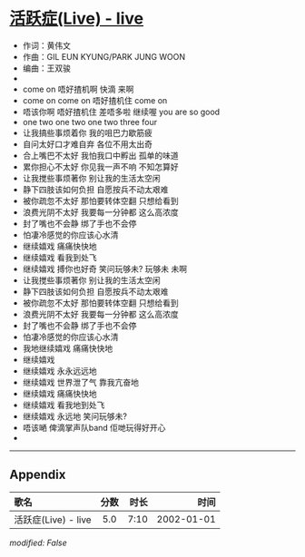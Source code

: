 # [活跃症(Live) - live](https://music.163.com/song?id=67217)

* 作词：黄伟文
* 作曲：GIL EUN KYUNG/PARK JUNG WOON
* 编曲：王双骏
* 
* come on 唔好揸机啊 快滴 来啊
* come on come on 唔好揸机住 come on
* 唔该你啊 唔好揸机住 差唔多啦 继续喔 you are so good
* one two one two one two three four
* 让我搞些事烦着你 我的咀巴力歇筋疲
* 自问太好口才难自弃 各位不用太出奇
* 合上嘴巴不太好 我怕我口中孵出 孤单的味道
* 累你担心不太好 你见我一声不响 不知怎算好
* 让我搅些事烦著你 别让我的生活太空闲
* 静下四肢该如何负担 自愿按兵不动太艰难
* 被你疏忽不太好 那怕要转体空翻 只想给看到
* 浪费光阴不太好 我要每一分钟都 这么高浓度
* 封了嘴也不会静 绑了手也不会停
* 怕凄冷感觉的你应该心水清
* 继续嬉戏 痛痛快快地
* 继续嬉戏 看我到处飞
* 继续嬉戏 搏你也好奇 笑问玩够未? 玩够未 未啊
* 让我搅些事烦著你 别让我的生活太空闲
* 静下四肢该如何负担 自愿按兵不动太艰难
* 被你疏忽不太好 那怕要转体空翻 只想给看到
* 浪费光阴不太好 我要每一分钟都 这么高浓度
* 封了嘴也不会静 绑了手也不会停
* 怕凄冷感觉的你应该心水清
* 我地继续嬉戏 痛痛快快地
* 继续嬉戏
* 继续嬉戏 永永远远地
* 继续嬉戏 世界泄了气 靠我亢奋地
* 继续嬉戏 痛痛快快地
* 继续嬉戏 看我地到处飞
* 继续嬉戏 永远地 笑问玩够未?
* 唔该嗮 俾滴掌声队band 佢哋玩得好开心
* 


---

## Appendix

|歌名|分数|时长|时间|
|:---|:---:|---:|---:|
|活跃症(Live) - live|5.0|7:10|2002-01-01

*modified: False*
